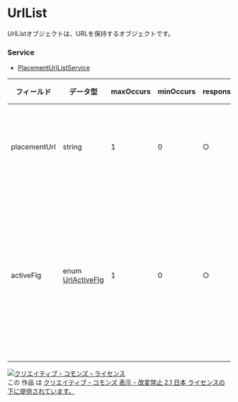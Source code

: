 # UrlList
UrlListオブジェクトは、URLを保持するオブジェクトです。
### Service
+ [PlacementUrlListService](../services/PlacementUrlListService.md)

| フィールド | データ型 | maxOccurs | minOccurs | response | add | set | remove | 説明 | 
|---|---|---|---|---|---|---|---|---|
| placementUrl| string| 1| 0| ○| Req| Req| -| プレイスメントURL|
| activeFlg| enum <a href="./UrlActiveFlg.md">UrlActiveFlg</a>| 1| 0| ○| Opt| Opt| -| プレイスメントURLアクティブフラグです。 |
<a rel="license" href="http://creativecommons.org/licenses/by-nd/2.1/jp/"><img alt="クリエイティブ・コモンズ・ライセンス" style="border-width:0" src="https://i.creativecommons.org/l/by-nd/2.1/jp/88x31.png" /></a><br />この 作品 は <a rel="license" href="http://creativecommons.org/licenses/by-nd/2.1/jp/">クリエイティブ・コモンズ 表示 - 改変禁止 2.1 日本 ライセンスの下に提供されています。</a>
